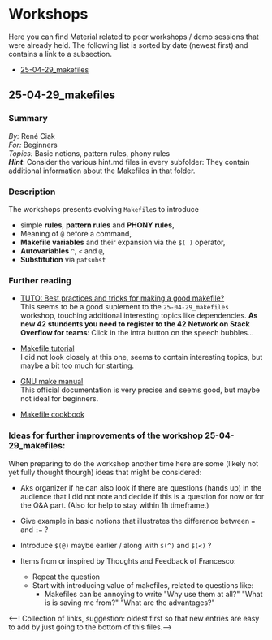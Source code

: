 # Workshops

Here you can find Material related to peer workshops / demo sessions
that were already held. The following list is sorted by date (newest first)
and contains a link to a subsection.

* [25-04-29_makefiles][1]

## 25-04-29_makefiles

### Summary

*By:* René Ciak  
*For:* Beginners  
*Topics:* Basic notions, pattern rules, phony rules  
***Hint***: Consider the various hint.md files in every subfolder:
  They contain additional information about the Makefiles in that folder.

### Description

The workshops presents evolving `Makefile`s to introduce

* simple **rules**, **pattern rules** and **PHONY rules**,
* Meaning of `@` before a command,
* **Makefile variables** and their expansion via the `$( )` operator,
* **Autovariables** `^`, `<` and `@`,
* **Substitution** via `patsubst`

### Further reading

* [TUTO: Best practices and tricks for making a good makefile?](https://stackoverflowteams.com/c/42network/questions/1604)  
  This seems to be a good suplement to the `25-04-29_makefiles` workshop,
  touching additional interesting topics like dependencies.
  **As new 42 stundents you need to register to the 42 Network on 
  Stack Overflow for teams**: Click in the intra button on the speech bubbles...
* [Makefile tutorial](https://makefiletutorial.com)  
  I did not look closely at this one, seems to contain interesting topics,
  but maybe a bit too much for starting.
* [GNU make manual](https://www.gnu.org/software/make/manual/html_node/index.html)  
  This official documentation is very precise and seems good,
  but maybe not ideal for beginners.


* [Makefile cookbook](https://www.gnu.org/software/make/manual/html_node/Makefile-Cookbook.html)

### Ideas for further improvements of the workshop 25-04-29_makefiles:

When preparing to do the workshop another time here are some
(likely not yet fully thought thourgh) ideas that might be considered:

* Aks organizer if he can also look if there are questions (hands up) 
  in the audience that I did not note and decide if this is a question for 
  now or for the Q&A part. (Also for help to stay within 1h timeframe.)

* Give example in basic notions that illustrates the difference between `=` 
  and `:=` ?

* Introduce `$(@)` maybe earlier / along with `$(^)` and `$(<)` ?

* Items from or inspired by Thoughts and Feedback of Francesco:
  * Repeat the question
  * Start with introducing value of makefiles, related to questions like:
    * Makefiles can be annoying to write 
      "Why use them at all?"
        "What is is saving me from?"
        "What are the advantages?"

<--! Collection of links, suggestion: oldest first so that new entries are easy to add by just going to the bottom of this files.-->

[1]: https://github.com/rciak/Hitchhiker-s-guide-to-42-vienna/tree/main/workshops#25-04-29_makefiles
